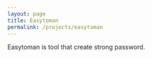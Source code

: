 ```yaml
---
layout: page
title: Easytoman
permalink: /projects/easytoman
---
```


Easytoman is tool that create strong password.